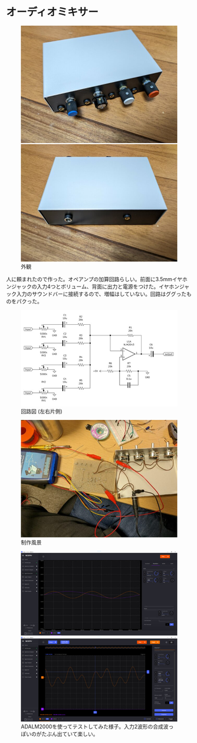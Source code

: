 # オーディオミキサー

<!--description
人に頼まれて作った。自分も欲しいかも
description-->

<figure>
  <a href="001.jpg"><img src="small-001.jpg"></a>
  <a href="002.jpg"><img src="small-002.jpg"></a>
  <figcaption>外観</figcaption>
</figure>

人に頼まれたので作った。オペアンプの加算回路らしい。前面に3.5mmイヤホンジャックの入力4つとボリューム、背面に出力と電源をつけた。イヤホンジャック入力のサウンドバーに接続するので、増幅はしていない。回路はググったものをパクった。
<figure>
  <a href="006.png"><img src="small-006.jpg"></a>
  <figcaption>回路図 (左右片側)</figcaption>
</figure>
<figure>
  <a href="005.jpg"><img src="small-005.jpg"></a>
  <figcaption>制作風景</figcaption>
</figure>
<figure>
  <a href="003.png"><img src="small-003.jpg"></a>
  <a href="004.png"><img src="small-004.jpg"></a>
  <figcaption>ADALM2000を使ってテストしてみた様子。入力2波形の合成波っぽいのがたぶん出ていて楽しい。</figcaption>
</figure>

